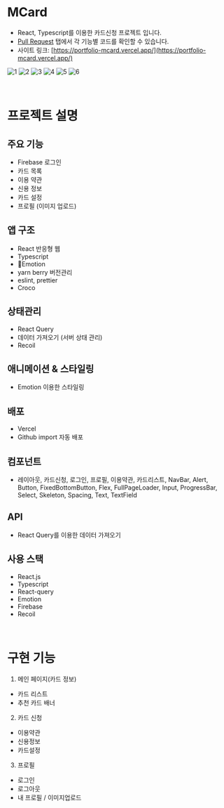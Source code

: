 # MCard

- React, Typescript를 이용한 카드신청 프로젝트 입니다.
- [Pull Request](https://github.com/reserver7/portfolio_mcard/pulls?q=is%3Apr+is%3Aclosed) 탭에서 각 기능별 코드를 확인할 수 있습니다.
- 사이트 링크: [https://portfolio-mcard.vercel.app/](https://portfolio-mcard.vercel.app/)

![1](https://github.com/reserver7/portfolio_mcard/assets/78328320/577604ad-034a-4038-a730-4b79200337b2)
![2](https://github.com/reserver7/portfolio_mcard/assets/78328320/d8ee4b22-7957-4eb9-abe9-b43490ac477e)
![3](https://github.com/reserver7/portfolio_mcard/assets/78328320/10de3fed-5695-46f8-b273-10a862c94e77)
![4](https://github.com/reserver7/portfolio_mcard/assets/78328320/ae8bca20-0f7a-443e-ae3c-1652d463c483)
![5](https://github.com/reserver7/portfolio_mcard/assets/78328320/e32e3901-cd8f-4cd1-8af2-57a54481bed1)
![6](https://github.com/reserver7/portfolio_mcard/assets/78328320/3188fefe-965b-4795-8e5b-4bd30fbbeb5b)

<br />

# 프로젝트 설명

## 주요 기능

- Firebase 로그인
- 카드 목록
- 이용 약관
- 신용 정보
- 카드 설정
- 프로필 (이미지 업로드)

## 앱 구조

- React 반응형 웹
- Typescript
- Emotion
- yarn berry 버전관리
- eslint, prettier
- Croco

## 상태관리

- React Query
- 데이터 가져오기 (서버 상태 관리)
- Recoil

## 애니메이션 & 스타일링

- Emotion 이용한 스타일링

## 배포

- Vercel
- Github import 자동 배포

## 컴포넌트

- 레이아웃, 카드신청, 로그인, 프로필, 이용약관, 카드리스트, NavBar, Alert, Button, FixedBottomButton, Flex, FullPageLoader, Input, ProgressBar, Select, Skeleton, Spacing, Text, TextField

## API

- React Query를 이용한 데이터 가져오기

## 사용 스택

- React.js
- Typescript
- React-query
- Emotion
- Firebase
- Recoil

<br />

# 구현 기능

1. 메인 페이지(카드 정보)
  - 카드 리스트
  - 추천 카드 배너

2. 카드 신청
  - 이용약관
  - 신용정보
  - 카드설정

3. 프로필
  - 로그인
  - 로그아웃
  - 내 프로필 / 이미지업로드
